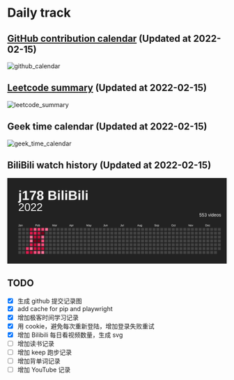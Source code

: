 # Daily track

## [GitHub contribution calendar](https://github.com/j178) (Updated at 2022-02-15)
![github_calendar](https://s2.loli.net/2022/02/15/XvTxuKMrCfbcsVw.png)

## [Leetcode summary](https://leetcode-cn.com/u/j178) (Updated at 2022-02-15)
![leetcode_summary](https://s2.loli.net/2022/02/15/pGCEqF8jeUA2dk9.png)

## Geek time calendar (Updated at 2022-02-15)
![geek_time_calendar](https://s2.loli.net/2022/02/15/ezjsHVIqKOClxo1.png)

## BiliBili watch history (Updated at 2022-02-15)
![bilibili_history](./data/bilibili_history.svg)


## TODO
- [x] 生成 github 提交记录图
- [x] add cache for pip and playwright
- [x] 增加极客时间学习记录
- [x] 用 cookie，避免每次重新登陆，增加登录失败重试
- [x] 增加 Bilibili 每日看视频数量，生成 svg
- [ ] 增加读书记录
- [ ] 增加 keep 跑步记录
- [ ] 增加背单词记录
- [ ] 增加 YouTube 记录
